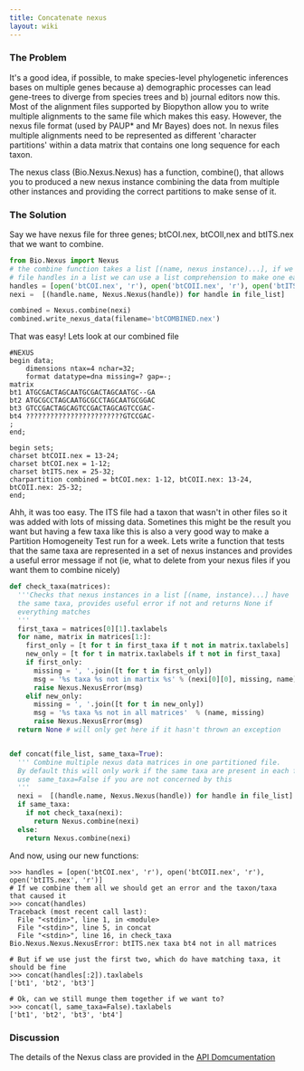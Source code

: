 ```yaml
---
title: Concatenate nexus
layout: wiki
---
```


### The Problem

It's a good idea, if possible, to make species-level phylogenetic
inferences bases on multiple genes because a) demographic processes can
lead gene-trees to diverge from species trees and b) journal editors now
this. Most of the alignment files supported by Biopython allow you to
write multiple alignments to the same file which makes this easy.
However, the nexus file format (used by PAUP\* and Mr Bayes) does not.
In nexus files multiple alignments need to be represented as different
'character partitions' within a data matrix that contains one long
sequence for each taxon.

The nexus class (Bio.Nexus.Nexus) has a function, combine(), that allows
you to produced a new nexus instance combining the data from multiple
other instances and providing the correct partitions to make sense of
it.

### The Solution

Say we have nexus file for three genes; btCOI.nex, btCOII,nex and
btITS.nex that we want to combine.

``` python
from Bio.Nexus import Nexus
# the combine function takes a list [(name, nexus instance)...], if we provide the
# file handles in a list we can use a list comprehension to make one easily
handles = [open('btCOI.nex', 'r'), open('btCOII.nex', 'r'), open('btITS.nex', 'r')]   
nexi =  [(handle.name, Nexus.Nexus(handle)) for handle in file_list]

combined = Nexus.combine(nexi)
combined.write_nexus_data(filename='btCOMBINED.nex')
```

That was easy! Lets look at our combined file

    #NEXUS
    begin data;
        dimensions ntax=4 nchar=32;
        format datatype=dna missing=? gap=-;
    matrix
    bt1 ATGCGACTAGCAATGCGACTAGCAATGC--GA
    bt2 ATGCGCCTAGCAATGCGCCTAGCAATGCGGAC
    bt3 GTCCGACTAGCAGTCCGACTAGCAGTCCGAC-
    bt4 ????????????????????????GTCCGAC-
    ;
    end;

    begin sets;
    charset btCOII.nex = 13-24;
    charset btCOI.nex = 1-12;
    charset btITS.nex = 25-32;
    charpartition combined = btCOI.nex: 1-12, btCOII.nex: 13-24, btCOII.nex: 25-32;
    end;

Ahh, it was too easy. The ITS file had a taxon that wasn't in other
files so it was added with lots of missing data. Sometines this might be
the result you want but having a few taxa like this is also a very good
way to make a Partition Homogeneity Test run for a week. Lets write a
function that tests that the same taxa are represented in a set of nexus
instances and provides a useful error message if not (ie, what to delete
from your nexus files if you want them to combine nicely)

``` python
def check_taxa(matrices):  
  '''Checks that nexus instances in a list [(name, instance)...] have 
  the same taxa, provides useful error if not and returns None if
  everything matches
  '''
  first_taxa = matrices[0][1].taxlabels
  for name, matrix in matrices[1:]:
    first_only = [t for t in first_taxa if t not in matrix.taxlabels]
    new_only = [t for t in matrix.taxlabels if t not in first_taxa]
    if first_only:
      missing = ', '.join([t for t in first_only])
      msg = '%s taxa %s not in martix %s' % (nexi[0][0], missing, name)
      raise Nexus.NexusError(msg)
    elif new_only:
      missing = ', '.join([t for t in new_only])
      msg = '%s taxa %s not in all matrices'  % (name, missing)
      raise Nexus.NexusError(msg)
  return None # will only get here if it hasn't thrown an exception


def concat(file_list, same_taxa=True):
  ''' Combine multiple nexus data matrices in one partitioned file.
  By default this will only work if the same taxa are present in each file
  use  same_taxa=False if you are not concerned by this
  '''    
  nexi =  [(handle.name, Nexus.Nexus(handle)) for handle in file_list]
  if same_taxa:
    if not check_taxa(nexi): 
      return Nexus.combine(nexi)
  else:
    return Nexus.combine(nexi)
```

And now, using our new functions:


    >>> handles = [open('btCOI.nex', 'r'), open('btCOII.nex', 'r'), open('btITS.nex', 'r')]
    # If we combine them all we should get an error and the taxon/taxa that caused it
    >>> concat(handles)
    Traceback (most recent call last):
      File "<stdin>", line 1, in <module>
      File "<stdin>", line 5, in concat
      File "<stdin>", line 16, in check_taxa
    Bio.Nexus.Nexus.NexusError: btITS.nex taxa bt4 not in all matrices

    # But if we use just the first two, which do have matching taxa, it should be fine
    >>> concat(handles[:2]).taxlabels
    ['bt1', 'bt2', 'bt3']

    # Ok, can we still munge them together if we want to?
    >>> concat(l, same_taxa=False).taxlabels
    ['bt1', 'bt2', 'bt3', 'bt4']

### Discussion

The details of the Nexus class are provided in the [API
Domcumentation](http://www.biopython.org/DIST/docs/api/Bio.Nexus.Nexus-pysrc.html)
